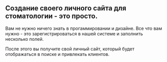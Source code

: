 ## Создание своего личного сайта для стоматологии - это просто.

Вам не нужно ничего знать в прогаммировании и дизайне. Все что вам нужно - это зарегистрироваться в нашей системе и заполнить несколько полей.

После этого вы получите свой личный сайт, который будет отображаться в поиске и привлекать клиентов.
